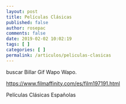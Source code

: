 ```yaml
---
layout: post
title: Películas Clásicas
published: false
author: rosepac
comments: false
date: 2019-02-02 10:02:19
tags: [ ]
categories: [ ]
permalink: /articulos/peliculas-clasicas
---
```

buscar Billar Gif Wapo Wapo.









https://www.filmaffinity.com/es/film197191.html

Películas Clásicas Españolas